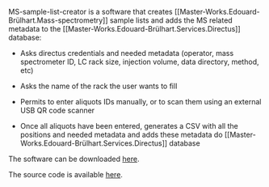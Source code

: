 
MS-sample-list-creator is a software that creates [[Master-Works.Edouard-Brülhart.Mass-spectrometry]] sample lists and adds the MS related metadata to the [[Master-Works.Edouard-Brülhart.Services.Directus]] database:

- Asks directus credentials and needed metadata (operator, mass spectrometer ID, LC rack size, injection volume, data directory, method, etc)

- Asks the name of the rack the user wants to fill

- Permits to enter aliquots IDs manually, or to scan them using an external USB QR code scanner

- Once all aliquots have been entered, generates a CSV with all the positions and needed metadata and adds these metadata do [[Master-Works.Edouard-Brülhart.Services.Directus]] database

The software can be downloaded [here](https://github.com/digital-botanical-gardens-initiative/ms-sample-list-creator/releases).

The source code is available [here](https://github.com/digital-botanical-gardens-initiative/ms-sample-list-creator).